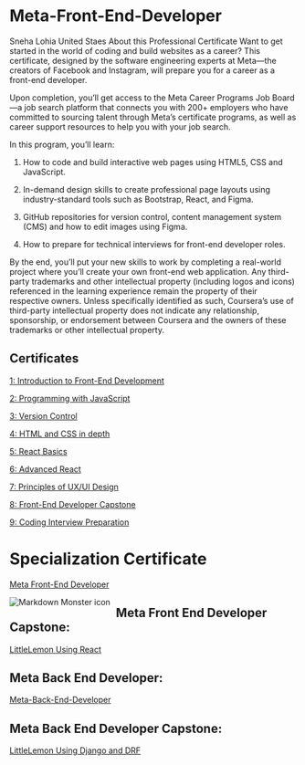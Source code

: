 # Meta-Front-End-Developer
 Sneha Lohia United Staes
About this Professional Certificate
Want to get started in the world of coding and build websites as a career? This certificate, designed by the software engineering experts at Meta—the creators of Facebook and Instagram, will prepare you for a career as a front-end developer.

Upon completion, you’ll get access to the Meta Career Programs Job Board—a job search platform that connects you with 200+ employers who have committed to sourcing talent through Meta’s certificate programs, as well as career support resources to help you with your job search.

In this program, you’ll learn:

1. How to code and build interactive web pages using HTML5, CSS and JavaScript.

2. In-demand design skills to create professional page layouts using industry-standard tools such as Bootstrap, React, and Figma.

3. GitHub repositories for version control, content management system (CMS) and how to edit images using Figma.

4. How to prepare for technical interviews for front-end developer roles.

By the end, you’ll put your new skills to work by completing a real-world project where you’ll create your own front-end web application. Any third-party trademarks and other intellectual property (including logos and icons) referenced in the learning experience remain the property of their respective owners. Unless specifically identified as such, Coursera’s use of third-party intellectual property does not indicate any relationship, sponsorship, or endorsement between Coursera and the owners of these trademarks or other intellectual property.

## Certificates

[ 1: Introduction to Front-End Development](https://coursera.org/share/73f483b63bc0f1b19f32badff052ef0d)

[ 2: Programming with JavaScript](https://coursera.org/share/2046d845ecbe3b93ed17df19c2c33755)

[ 3: Version Control](https://coursera.org/share/8b4e2a468c1cf5b97c9e52d0ce6d3db0)

[ 4: HTML and CSS in depth](https://coursera.org/share/8ff2581000453e5c1c76c33599a1e59a)

[ 5: React Basics](https://coursera.org/share/d0a48c327fbdd7ef14d201ca1f264f7c)

[ 6: Advanced React](https://coursera.org/share/7456bfd176e3845bf7df4fb127245c57)

[ 7: Principles of UX/UI Design](https://coursera.org/share/50a884af9a4b370105b3e8ff267af577)

[ 8: Front-End Developer Capstone](https://coursera.org/share/1dd5645e0942e78a67535c554b19c5f3)

[ 9: Coding Interview Preparation](https://www.coursera.org/learn/coding-interview-preparation/home/week/1?utm_source=link&utm_medium=certificate&utm_content=cert_image&utm_campaign=sharing_cta)

# Specialization Certificate

[Meta Front-End Developer](https://www.coursera.org/account/accomplishments/professional-cert/M5Q6SJJ6V7MW?utm_source=link&utm_medium=certificate&utm_content=cert_image&utm_campaign=sharing_cta&utm_product=prof)

<img src="./Meta Front-End Developer.PNG"
     alt="Markdown Monster icon"
     style="float: left; margin-right: 10px;" />


## Meta Front End Developer Capstone: 
[LittleLemon Using React](https://github.com/ShahandFahad/Little-Lemon.git)

## Meta Back End Developer: 
[Meta-Back-End-Developer](https://github.com/ShahandFahad/Meta-Back-End-Developer.git)

## Meta Back End Developer  Capstone: 
[LittleLemon Using Django and DRF](https://github.com/ShahandFahad/littlelemon.git)
